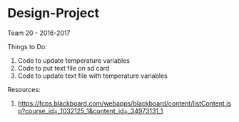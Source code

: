 # Design-Project
Team 20 - 2016-2017

Things to Do:
  1. Code to update temperature variables
  2. Code to put text file on sd card
  3. Code to update text file with temperature variables

Resources:
  1. https://fcps.blackboard.com/webapps/blackboard/content/listContent.jsp?course_id=_1032125_1&content_id=_34973131_1
